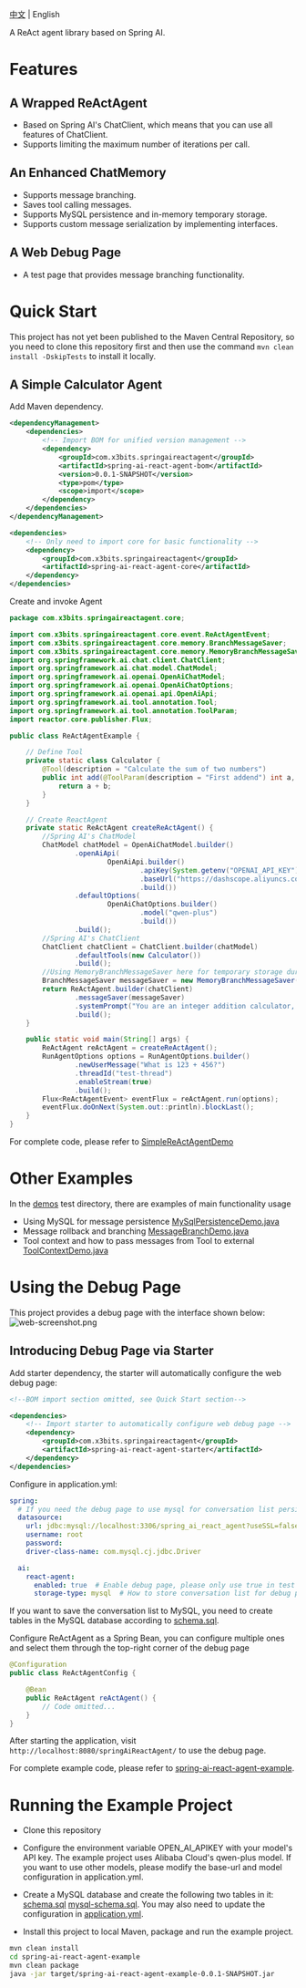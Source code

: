 [中文](README.md) | English

A ReAct agent library based on Spring AI.

# Features
## A Wrapped ReActAgent
 - Based on Spring AI's ChatClient, which means that you can use all features of ChatClient.
 - Supports limiting the maximum number of iterations per call.
## An Enhanced ChatMemory
 - Supports message branching.
 - Saves tool calling messages.
 - Supports MySQL persistence and in-memory temporary storage.
 - Supports custom message serialization by implementing interfaces.
## A Web Debug Page
 - A test page that provides message branching functionality.

# Quick Start
This project has not yet been published to the Maven Central Repository, so you need to clone this repository first and then use the command `mvn clean install -DskipTests` to install it locally.
## A Simple Calculator Agent
Add Maven dependency.
```xml 
<dependencyManagement>
    <dependencies>
        <!-- Import BOM for unified version management -->
        <dependency>
            <groupId>com.x3bits.springaireactagent</groupId>
            <artifactId>spring-ai-react-agent-bom</artifactId>
            <version>0.0.1-SNAPSHOT</version>
            <type>pom</type>
            <scope>import</scope>
        </dependency>
    </dependencies>
</dependencyManagement>

<dependencies>
    <!-- Only need to import core for basic functionality -->
    <dependency>
        <groupId>com.x3bits.springaireactagent</groupId>
        <artifactId>spring-ai-react-agent-core</artifactId>
    </dependency>
</dependencies>

```
Create and invoke Agent
```java
package com.x3bits.springaireactagent.core;

import com.x3bits.springaireactagent.core.event.ReActAgentEvent;
import com.x3bits.springaireactagent.core.memory.BranchMessageSaver;
import com.x3bits.springaireactagent.core.memory.MemoryBranchMessageSaver;
import org.springframework.ai.chat.client.ChatClient;
import org.springframework.ai.chat.model.ChatModel;
import org.springframework.ai.openai.OpenAiChatModel;
import org.springframework.ai.openai.OpenAiChatOptions;
import org.springframework.ai.openai.api.OpenAiApi;
import org.springframework.ai.tool.annotation.Tool;
import org.springframework.ai.tool.annotation.ToolParam;
import reactor.core.publisher.Flux;

public class ReActAgentExample {

    // Define Tool
    private static class Calculator {
        @Tool(description = "Calculate the sum of two numbers")
        public int add(@ToolParam(description = "First addend") int a, @ToolParam(description = "Second addend") int b) {
            return a + b;
        }
    }

    // Create ReactAgent
    private static ReActAgent createReActAgent() {
        //Spring AI's ChatModel
        ChatModel chatModel = OpenAiChatModel.builder()
                .openAiApi(
                        OpenAiApi.builder()
                                .apiKey(System.getenv("OPENAI_API_KEY"))
                                .baseUrl("https://dashscope.aliyuncs.com/compatible-mode")
                                .build())
                .defaultOptions(
                        OpenAiChatOptions.builder()
                                .model("qwen-plus")
                                .build())
                .build();
        //Spring AI's ChatClient
        ChatClient chatClient = ChatClient.builder(chatModel)
                .defaultTools(new Calculator())
                .build();
        //Using MemoryBranchMessageSaver here for temporary storage during testing. Production environment needs to use persistent Saver, such as JdbcTemplateBranchMessageSaver
        BranchMessageSaver messageSaver = new MemoryBranchMessageSaver();
        return ReActAgent.builder(chatClient)
                .messageSaver(messageSaver)
                .systemPrompt("You are an integer addition calculator, you use the add tool to calculate the sum of two numbers.")
                .build();
    }

    public static void main(String[] args) {
        ReActAgent reActAgent = createReActAgent();
        RunAgentOptions options = RunAgentOptions.builder()
                .newUserMessage("What is 123 + 456?")
                .threadId("test-thread")
                .enableStream(true)
                .build();
        Flux<ReActAgentEvent> eventFlux = reActAgent.run(options);
        eventFlux.doOnNext(System.out::println).blockLast();
    }
}
```

For complete code, please refer to [SimpleReActAgentDemo](spring-ai-react-agent-example/src/test/java/com/x3bits/springaireactagent/example/demos/SimpleReActAgentDemo.java)

# Other Examples
In the [demos](spring-ai-react-agent-example/src/test/java/com/x3bits/springaireactagent/example/demos) test directory, there are examples of main functionality usage
 - Using MySQL for message persistence [MySqlPersistenceDemo.java](spring-ai-react-agent-example/src/test/java/com/x3bits/springaireactagent/example/demos/MySqlPersistenceDemo.java)
 - Message rollback and branching [MessageBranchDemo.java](spring-ai-react-agent-example/src/test/java/com/x3bits/springaireactagent/example/demos/MessageBranchDemo.java)
 - Tool context and how to pass messages from Tool to external [ToolContextDemo.java](spring-ai-react-agent-example/src/test/java/com/x3bits/springaireactagent/example/demos/ToolContextDemo.java)

# Using the Debug Page
This project provides a debug page with the interface shown below:
![web-screenshot.png](docs/images/web-screenshot.png)

## Introducing Debug Page via Starter
Add starter dependency, the starter will automatically configure the web debug page:
```xml
<!--BOM import section omitted, see Quick Start section-->

<dependencies>
    <!-- Import starter to automatically configure web debug page -->
    <dependency>
        <groupId>com.x3bits.springaireactagent</groupId>
        <artifactId>spring-ai-react-agent-starter</artifactId>
    </dependency>
</dependencies>
```

Configure in application.yml:
```yaml
spring:
  # If you need the debug page to use mysql for conversation list persistence, you need this database configuration. If using memory, this is not needed
  datasource:
    url: jdbc:mysql://localhost:3306/spring_ai_react_agent?useSSL=false&serverTimezone=UTC&allowPublicKeyRetrieval=true
    username: root
    password:
    driver-class-name: com.mysql.cj.jdbc.Driver

  ai:
    react-agent:
      enabled: true  # Enable debug page, please only use true in test environment
      storage-type: mysql  # How to store conversation list for debug page, options: mysql, memory
```
If you want to save the conversation list to MySQL, you need to create tables in the MySQL database according to [schema.sql](spring-ai-react-agent-web/scripts/schema.sql).

Configure ReActAgent as a Spring Bean, you can configure multiple ones and select them through the top-right corner of the debug page
```java
@Configuration
public class ReActAgentConfig {

    @Bean
    public ReActAgent reActAgent() {
        // Code omitted...
    }
}
```

After starting the application, visit `http://localhost:8080/springAiReactAgent/` to use the debug page.

For complete example code, please refer to [spring-ai-react-agent-example](spring-ai-react-agent-example).

# Running the Example Project
- Clone this repository
- Configure the environment variable OPEN_AI_APIKEY with your model's API key. The example project uses Alibaba Cloud's qwen-plus model. If you want to use other models, please modify the base-url and model configuration in application.yml.
- Create a MySQL database and create the following two tables in it:
  [schema.sql](spring-ai-react-agent-web/scripts/schema.sql)
  [mysql-schema.sql](spring-ai-react-agent-saver/spring-ai-react-agent-saver-jdbc-template/scripts/mysql-schema.sql).
You may also need to update the configuration in [application.yml](spring-ai-react-agent-example/src/main/resources/application.yml).

- Install this project to local Maven, package and run the example project.
```bash
mvn clean install
cd spring-ai-react-agent-example
mvn clean package
java -jar target/spring-ai-react-agent-example-0.0.1-SNAPSHOT.jar 
```
